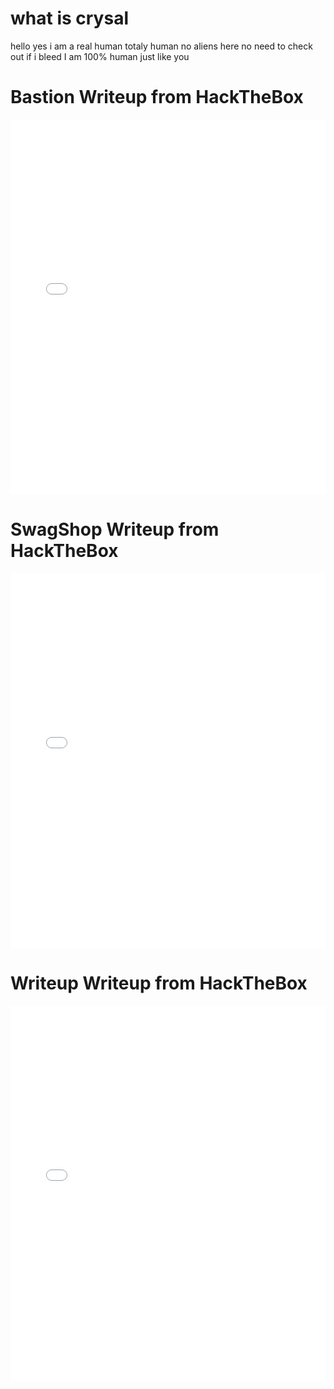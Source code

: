 <h1> what is crysal </h1>
hello yes
i am a real human
totaly human
no aliens here
no need to check out if i bleed
I am 100% human just like you
<h1>  Bastion Writeup from HackTheBox</h1>
<embed src="HTB_Bastion_unlocked.pdf#toolbar=0&navpanes=0&scrollbar=0" type="application/pdf" width="100%" height="600px" />
<h1> SwagShop Writeup from HackTheBox</h1>
<embed src="HTB_SwagShop_unlocked.pdf#toolbar=0&navpanes=0&scrollbar=0" type="application/pdf" width="100%" height="600px" />
<h1> Writeup Writeup from HackTheBox</h1>
<embed src="HTB_Writeup_unlocked.pd#toolbar=0&navpanes=0&scrollbar=0f" type="application/pdf"  width="100%" height="600px" />
